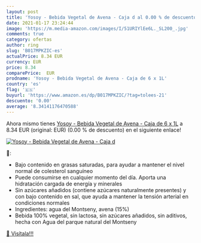 ```yaml
---
layout: post
title: 'Yosoy - Bebida Vegetal de Avena - Caja d al 0.00 % de descuento'
date: 2021-01-17 23:24:44
image: 'https://m.media-amazon.com/images/I/51URIYlEe6L._SL200_.jpg'
comments: true
category: ofertas
author: ring
slug: 'B017MPKZIC-es'
actualPrice: 8.34 EUR
currency: EUR
price: 8.34
comparePrice:  EUR
prodname: 'Yosoy - Bebida Vegetal de Avena - Caja de 6 x 1L'
country: 'es'
flag: '🇪🇸'
buyurl: 'https://www.amazon.es/dp/B017MPKZIC/?tag=tolees-21'
descuento: '0.00'
average: '8.34141176470588'
---
```


Ahora mismo tienes [Yosoy - Bebida Vegetal de Avena - Caja de 6 x 1L](https://www.amazon.es/dp/B017MPKZIC/?tag=tolees-21) a 8.34 EUR (original:  EUR) (0.00 %  de descuento) en el siguiente enlace!

[![Yosoy - Bebida Vegetal de Avena - Caja d](https://m.media-amazon.com/images/I/51URIYlEe6L._SL200_.jpg)](https://www.amazon.es/dp/B017MPKZIC/?tag=tolees-21)

🔎:

- Bajo contenido en grasas saturadas, para ayudar a mantener el nivel normal de colesterol sanguíneo
- Puede consumirse en cualquier momento del día. Aporta una hidratación cargada de energía y minerales
- Sin azúcares añadidos (contiene azúcares naturalmente presentes) y con bajo contenido en sal, que ayuda a mantener la tensión arterial en condiciones normales
- Ingredientes: agua del Montseny, avena (15%)
- Bebida 100% vegetal, sin lactosa, sin azúcares añadidos, sin aditivos, hecha con Agua del parque natural del Montseny

[🛒 Visítala!!!](https://www.amazon.es/dp/B017MPKZIC/?tag=tolees-21)
